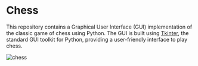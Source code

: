 # Chess
This repository contains a Graphical User Interface (GUI) implementation of the classic game of chess using Python. The GUI is built using [Tkinter](https://docs.python.org/3/library/tkinter.html), the standard GUI toolkit for Python, providing a user-friendly interface to play chess.

![chess](https://github.com/mikitomi21/Chess/assets/43847131/f87ba25d-dea4-42cf-8575-8bac977702bb)
